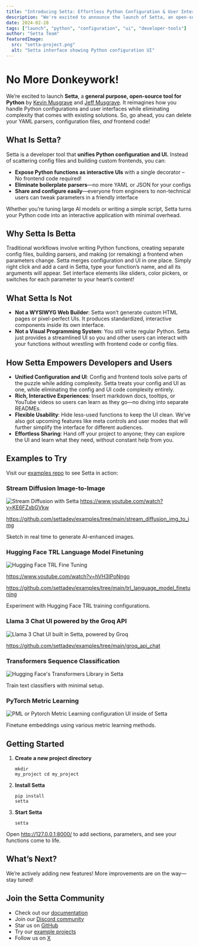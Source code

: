 ```yaml
---
title: "Introducing Setta: Effortless Python Configuration & User Interfaces"
description: "We're excited to announce the launch of Setta, an open-source tool that lets you expose Python functions as flexible UIs without writing boilerplate parsers or frontend code."
date: 2024-02-28
tags: ["launch", "python", "configuration", "ui", "developer-tools"]
author: "Setta Team"
featuredImage:
  src: "setta-project.png"
  alt: "Setta interface showing Python configuration UI"
---
```


# No More Donkeywork!

We’re excited to launch **Setta**, a **general purpose, open-source tool for Python** by [Kevin Musgrave](https://kevinmusgrave.com) and [Jeff Musgrave](https://designgenius.ca). It reimagines how you handle Python configurations and user interfaces while eliminating complexity that comes with existing solutions. So, go ahead, you can delete your YAML parsers, configuration files, _and_ frontend code!

## What Is Setta?

Setta is a developer tool that **unifies Python configuration and UI.** Instead of scattering config files and building custom frontends, you can:

- **Expose Python functions as interactive UIs** with a single decorator – No frontend code required!
- **Eliminate boilerplate parsers**—no more YAML or JSON for your configs
- **Share and configure easily**—everyone from engineers to non-technical users can tweak parameters in a friendly interface

Whether you’re tuning large AI models or writing a simple script, Setta turns your Python code into an interactive application with minimal overhead.

## Why Setta Is Betta

Traditional workflows involve writing Python functions, creating separate config files, building parsers, and making (or remaking) a frontend when parameters change. Setta merges configuration and UI in one place. Simply right click and add a card in Setta, type your function’s name, and all its arguments will appear. Set interface elements like sliders, color pickers, or switches for each parameter to your heart’s content!

## What Setta Is Not

- **Not a WYSIWYG Web Builder**: Setta won’t generate custom HTML pages or pixel-perfect UIs. It produces standardized, interactive components inside its own interface.
- **Not a Visual Programming System**: You still write regular Python. Setta just provides a streamlined UI so you and other users can interact with your functions without wrestling with frontend code or config files.

## How Setta Empowers Developers and Users

- **Unified Configuration and UI**: Config and frontend tools solve parts of the puzzle while adding complexity. Setta treats your config and UI as one, while eliminating the config and UI code complexity entirely.
- **Rich, Interactive Experiences**: Insert markdown docs, tooltips, or YouTube videos so users can learn as they go—no diving into separate READMEs.
- **Flexible Usability**: Hide less-used functions to keep the UI clean. We’ve also got upcoming features like meta controls and user modes that will further simplify the interface for different audiences.
- **Effortless Sharing**: Hand off your project to anyone; they can explore the UI and learn what they need, without constant help from you.

## Examples to Try

Visit our [examples repo](https://github.com/settadev/examples) to see Setta in action:

### Stream Diffusion Image-to-Image

![Stream Diffusion with Setta](stream-diffusion-setta.png)
https://www.youtube.com/watch?v=KE6FZxbGVkw

https://github.com/settadev/examples/tree/main/stream_diffusion_img_to_img

Sketch in real time to generate AI-enhanced images.

### Hugging Face TRL Language Model Finetuning

![Hugging Face TRL Fine Tuning](trl-hugging-face-setta.png)

https://www.youtube.com/watch?v=hVH3IPoNngo

https://github.com/settadev/examples/tree/main/trl_language_model_finetuning

Experiment with Hugging Face TRL training configurations.

### Llama 3 Chat UI powered by the Groq API

![Llama 3 Chat UI built in Setta, powered by Groq](groq-llama3-setta.png)

https://github.com/settadev/examples/tree/main/groq_api_chat

### Transformers Sequence Classification

![Hugging Face's Transformers Library in Setta](transformers-hugging-face-setta.png)

Train text classifiers with minimal setup.

### PyTorch Metric Learning

![PML or Pytorch Metric Learning configuration UI inside of Setta](pytorch-metric-learning-setta.png)

Finetune embeddings using various metric learning methods.

## Getting Started

<div class="[&_ol]:!mb-0 [&_pre]:!mt-0">

1. **Create a new project directory** <pre><code>mkdir my_project
   cd my_project</pre></code>
2. **Install Setta** <pre><code>pip install setta</code></pre>
3. **Start Setta** <pre><code>setta</pre></code>

</div>

Open http://127.0.0.1:8000/ to add sections, parameters, and see your functions come to life.

## What’s Next?

We’re actively adding new features! More improvements are on the way—stay tuned!

## Join the Setta Community

- Check out our [documentation](https:docs.setta.dev)
- Join our [Discord community](https://discord.gg/MmHJz75bZ5)
- Star us on [GitHub](https://github.com/settadev/setta)
- Try our [example projects](https://github.com/settadev/examples)
- Follow us on [X](https://x.com/settadev)
